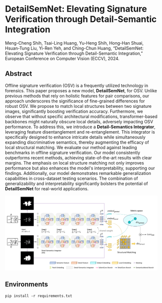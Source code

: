 # DetailSemNet: Elevating Signature Verification through Detail-Semantic Integration

Meng-Cheng Shih, Tsai-Ling Huang, Yu-Heng Shih, Hong-Han Shuai, Hsuan-Tung Liu, Yi-Ren Yeh, and Ching-Chun Huang, “DetailSemNet: Elevating Signature Verification through Detail-Semantic Integration,” European Conference on Computer Vision (ECCV), 2024.

## Abstract

Offline signature verification (OSV) is a frequently utilized technology in forensics. This paper proposes a new model, **DetailSemNet**, for OSV. Unlike previous methods that rely on holistic features for pair comparisons, our approach underscores the significance of fine-grained differences for robust OSV. We propose to match local structures between two signature images, significantly boosting verification accuracy. Furthermore, we observe that without specific architectural modifications, transformer-based backbones might naturally obscure local details, adversely impacting OSV performance. To address this, we introduce a **Detail-Semantics Integrator**, leveraging feature disentanglement and re-entanglement. This integrator is specifically designed to enhance intricate details while simultaneously expanding discriminative semantics, thereby augmenting the efficacy of local structural matching. We evaluate our method against leading benchmarks in offline signature verification. Our model consistently outperforms recent methods, achieving state-of-the-art results with clear margins. The emphasis on local structure matching not only improves performance but also enhances the model's interpretability, supporting our findings. Additionally, our model demonstrates remarkable generalization capabilities in cross-dataset testing scenarios. The combination of generalizability and interpretability significantly bolsters the potential of **DetailSemNet** for real-world applications.

![overview](https://github.com/nycu-acm/DetailSemNet_OSV/blob/main/fig/overview.png)

## Environments

```text
pip install -r requirements.txt
```

